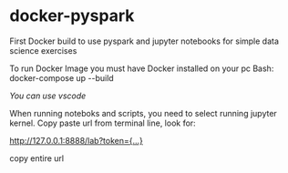 # docker-pyspark
First Docker build to use pyspark and jupyter notebooks for simple data science exercises

To run Docker Image you must have Docker installed on your pc
Bash:
docker-compose up --build

*You can use vscode*

When running noteboks and scripts, you need to select running jupyter kernel. Copy paste url from terminal line, look for:

http://127.0.0.1:8888/lab?token={...}

copy entire url